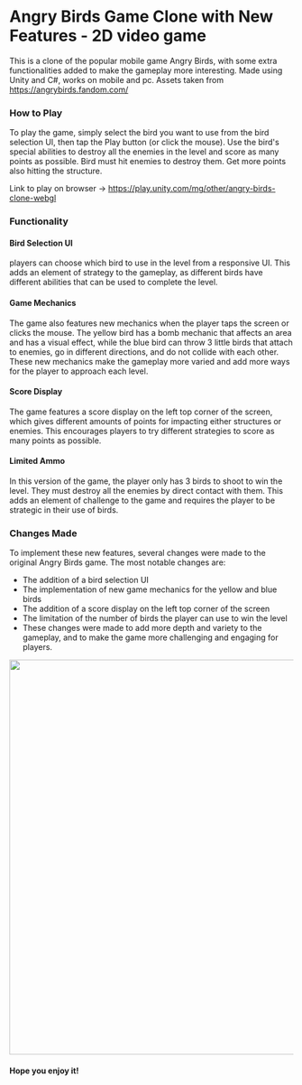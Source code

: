 # Angry Birds Game Clone with New Features - 2D video game
This is a clone of the popular mobile game Angry Birds, with some extra functionalities added to make the gameplay more interesting. Made using Unity and C#, works on mobile and pc. Assets taken from https://angrybirds.fandom.com/

### How to Play ###
To play the game, simply select the bird you want to use from the bird selection UI, then tap the Play button (or click the mouse). Use the bird's special abilities to destroy all the enemies in the level and score as many points as possible. Bird must hit enemies to destroy them. Get more points also hitting the structure.

Link to play on browser -> https://play.unity.com/mg/other/angry-birds-clone-webgl 

### Functionality ###
#### Bird Selection UI ####
players can choose which bird to use in the level from a responsive UI. This adds an element of strategy to the gameplay, as different birds have different abilities that can be used to complete the level.

#### Game Mechanics ####
The game also features new mechanics when the player taps the screen or clicks the mouse. The yellow bird has a bomb mechanic that affects an area and has a visual effect, while the blue bird can throw 3 little birds that attach to enemies, go in different directions, and do not collide with each other. These new mechanics make the gameplay more varied and add more ways for the player to approach each level.

#### Score Display ####
The game features a score display on the left top corner of the screen, which gives different amounts of points for impacting either structures or enemies. This encourages players to try different strategies to score as many points as possible.

#### Limited Ammo ####
In this version of the game, the player only has 3 birds to shoot to win the level. They must destroy all the enemies by direct contact with them. This adds an element of challenge to the game and requires the player to be strategic in their use of birds.

### Changes Made ###
To implement these new features, several changes were made to the original Angry Birds game. The most notable changes are:

- The addition of a bird selection UI
- The implementation of new game mechanics for the yellow and blue birds
- The addition of a score display on the left top corner of the screen
- The limitation of the number of birds the player can use to win the level
- These changes were made to add more depth and variety to the gameplay, and to make the game more challenging and engaging for players.

<img src = "https://user-images.githubusercontent.com/83715511/229176366-487a17ab-5206-446e-9d9e-0f780262351f.png" width = "700">

#### Hope you enjoy it! ####
